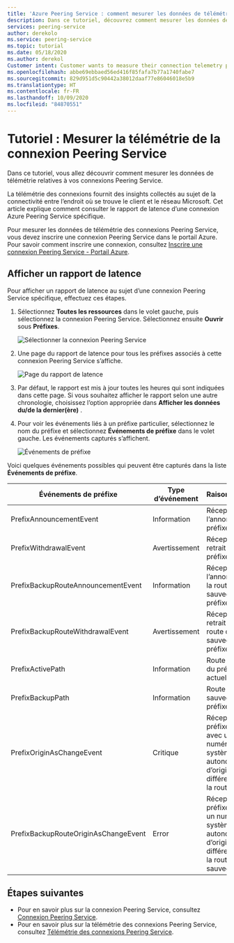 ```yaml
---
title: 'Azure Peering Service : comment mesurer les données de télémétrie des connexions '
description: Dans ce tutoriel, découvrez comment mesurer les données de télémétrie des connexions.
services: peering-service
author: derekolo
ms.service: peering-service
ms.topic: tutorial
ms.date: 05/18/2020
ms.author: derekol
Customer intent: Customer wants to measure their connection telemetry per prefix to Microsoft services with Azure Peering Service.
ms.openlocfilehash: abbe69ebbaed56ed416f85fafa7b77a1740fabe7
ms.sourcegitcommit: 829d951d5c90442a38012daaf77e86046018e5b9
ms.translationtype: HT
ms.contentlocale: fr-FR
ms.lasthandoff: 10/09/2020
ms.locfileid: "84870551"
---
```

# <a name="tutorial-measure-peering-service-connection-telemetry"></a>Tutoriel : Mesurer la télémétrie de la connexion Peering Service

 Dans ce tutoriel, vous allez découvrir comment mesurer les données de télémétrie relatives à vos connexions Peering Service.
 
 La télémétrie des connexions fournit des insights collectés au sujet de la connectivité entre l’endroit où se trouve le client et le réseau Microsoft. Cet article explique comment consulter le rapport de latence d’une connexion Azure Peering Service spécifique. 

Pour mesurer les données de télémétrie des connexions Peering Service, vous devez inscrire une connexion Peering Service dans le portail Azure. Pour savoir comment inscrire une connexion, consultez [Inscrire une connexion Peering Service - Portail Azure](azure-portal.md).


## <a name="view-a-latency-report"></a>Afficher un rapport de latence

Pour afficher un rapport de latence au sujet d’une connexion Peering Service spécifique, effectuez ces étapes.

1. Sélectionnez **Toutes les ressources** dans le volet gauche, puis sélectionnez la connexion Peering Service. Sélectionnez ensuite **Ouvrir** sous **Préfixes**. 

   ![Sélectionner la connexion Peering Service](./media/peering-service-measure/peering-service-measure-menu.png)

2. Une page du rapport de latence pour tous les préfixes associés à cette connexion Peering Service s’affiche. 

      ![Page du rapport de latence](./media/peering-service-measure/peering-service-latency-report.png)

3. Par défaut, le rapport est mis à jour toutes les heures qui sont indiquées dans cette page. Si vous souhaitez afficher le rapport selon une autre chronologie, choisissez l’option appropriée dans **Afficher les données du/de la dernier(ère)** . 

4. Pour voir les événements liés à un préfixe particulier, sélectionnez le nom du préfixe et sélectionnez **Événements de préfixe** dans le volet gauche. Les événements capturés s’affichent.


   ![Événements de préfixe](./media/peering-service-measure/peering-service-prefix-event.png)

 Voici quelques événements possibles qui peuvent être capturés dans la liste **Événements de préfixe**.

| **Événements de préfixe** | **Type d’événement**|**Raisonnement**|
|-----------|---------|---------|
| PrefixAnnouncementEvent |Information|Réception de l’annonce du préfixe|
| PrefixWithdrawalEvent|Avertissement| Réception du retrait du préfixe |
| PrefixBackupRouteAnnouncementEvent |Information|Réception de l’annonce de la route de sauvegarde du préfixe |
| PrefixBackupRouteWithdrawalEvent|Avertissement|Réception du retrait de la route de sauvegarde du préfixe |
| PrefixActivePath |Information| Route active du préfixe actuel   |
| PrefixBackupPath | Information|Route de sauvegarde du préfixe actuel   |
| PrefixOriginAsChangeEvent|Critique| Réception du préfixe exact avec un numéro de système autonome d’origine différent (pour la route active)| 
| PrefixBackupRouteOriginAsChangeEvent  | Error|Réception du préfixe avec un numéro de système autonome d’origine différent (pour la route de sauvegarde)  |

## <a name="next-steps"></a>Étapes suivantes

- Pour en savoir plus sur la connexion Peering Service, consultez [Connexion Peering Service](connection.md).
- Pour en savoir plus sur la télémétrie des connexions Peering Service, consultez [Télémétrie des connexions Peering Service](connection-telemetry.md).
